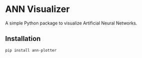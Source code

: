 # ANN Visualizer
A simple Python package to visualize Artificial Neural Networks.

## Installation
```sh
pip install ann-plotter